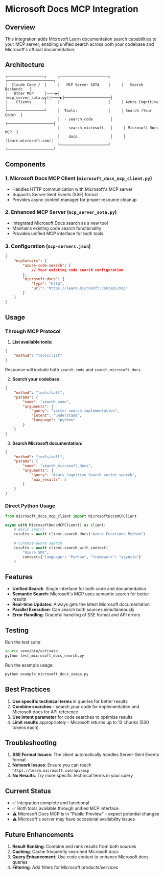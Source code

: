 # Microsoft Docs MCP Integration

## Overview

This integration adds Microsoft Learn documentation search capabilities to your MCP server, enabling unified search across both your codebase and Microsoft's official documentation.

## Architecture

```
┌─────────────────┐     ┌──────────────────────┐     ┌─────────────────────┐
│  Claude Code /  │     │   MCP Server SOTA    │     │   Search Backends   │
│   Other MCP     │────▶│  (mcp_server_sota.py)│────▶├─────────────────────┤
│    Clients      │     │                      │     │ Azure Cognitive     │
└─────────────────┘     │  Tools:              │     │ Search (Your Code)  │
                        │  - search_code        │     ├─────────────────────┤
                        │  - search_microsoft_  │     │ Microsoft Docs MCP  │
                        │    docs               │     │ (learn.microsoft.com)│
                        └──────────────────────┘     └─────────────────────┘
```

## Components

### 1. Microsoft Docs MCP Client (`microsoft_docs_mcp_client.py`)
- Handles HTTP communication with Microsoft's MCP server
- Supports Server-Sent Events (SSE) format
- Provides async context manager for proper resource cleanup

### 2. Enhanced MCP Server (`mcp_server_sota.py`)
- Integrated Microsoft Docs search as a new tool
- Maintains existing code search functionality
- Provides unified MCP interface for both tools

### 3. Configuration (`mcp-servers.json`)
```json
{
    "mcpServers": {
        "azure-code-search": {
            // Your existing code search configuration
        },
        "microsoft-docs": {
            "type": "http",
            "url": "https://learn.microsoft.com/api/mcp"
        }
    }
}
```

## Usage

### Through MCP Protocol

1. **List available tools:**
```json
{
    "method": "tools/list"
}
```
Response will include both `search_code` and `search_microsoft_docs`.

2. **Search your codebase:**
```json
{
    "method": "tools/call",
    "params": {
        "name": "search_code",
        "arguments": {
            "query": "vector search implementation",
            "intent": "understand",
            "language": "python"
        }
    }
}
```

3. **Search Microsoft documentation:**
```json
{
    "method": "tools/call",
    "params": {
        "name": "search_microsoft_docs",
        "arguments": {
            "query": "Azure Cognitive Search vector search",
            "max_results": 5
        }
    }
}
```

### Direct Python Usage

```python
from microsoft_docs_mcp_client import MicrosoftDocsMCPClient

async with MicrosoftDocsMCPClient() as client:
    # Basic search
    results = await client.search_docs("Azure Functions Python")
    
    # Context-aware search
    results = await client.search_with_context(
        "Azure SDK",
        context={"language": "Python", "framework": "asyncio"}
    )
```

## Features

- **Unified Search**: Single interface for both code and documentation
- **Semantic Search**: Microsoft's MCP uses semantic search for better results
- **Real-time Updates**: Always gets the latest Microsoft documentation
- **Parallel Execution**: Can search both sources simultaneously
- **Error Handling**: Graceful handling of SSE format and API errors

## Testing

Run the test suite:
```bash
source venv/bin/activate
python test_microsoft_docs_search.py
```

Run the example usage:
```bash
python example_microsoft_docs_usage.py
```

## Best Practices

1. **Use specific technical terms** in queries for better results
2. **Combine searches** - search your code for implementation and Microsoft docs for API reference
3. **Use intent parameter** for code searches to optimize results
4. **Limit results** appropriately - Microsoft returns up to 10 chunks (500 tokens each)

## Troubleshooting

1. **SSE Format Issues**: The client automatically handles Server-Sent Events format
2. **Network Issues**: Ensure you can reach `https://learn.microsoft.com/api/mcp`
3. **No Results**: Try more specific technical terms in your query

## Current Status

- ✅ Integration complete and functional
- ✅ Both tools available through unified MCP interface
- ⚠️ Microsoft Docs MCP is in "Public Preview" - expect potential changes
- ⚠️ Microsoft's server may have occasional availability issues

## Future Enhancements

1. **Result Ranking**: Combine and rank results from both sources
2. **Caching**: Cache frequently searched Microsoft docs
3. **Query Enhancement**: Use code context to enhance Microsoft docs queries
4. **Filtering**: Add filters for Microsoft products/services